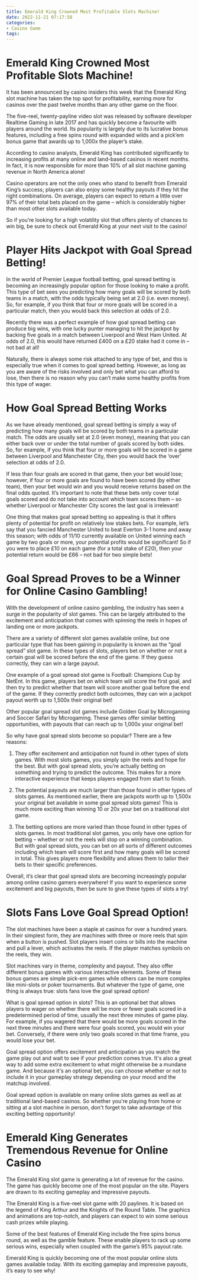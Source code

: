 ```yaml
---
title: Emerald King Crowned Most Profitable Slots Machine!
date: 2022-11-21 07:17:58
categories:
- Casino Game
tags:
---
```



#  Emerald King Crowned Most Profitable Slots Machine!

It has been announced by casino insiders this week that the Emerald King slot machine has taken the top spot for profitability, earning more for casinos over the past twelve months than any other game on the floor.

The five-reel, twenty-payline video slot was released by software developer Realtime Gaming in late 2017 and has quickly become a favourite with players around the world. Its popularity is largely due to its lucrative bonus features, including a free spins round with expanded wilds and a pick’em bonus game that awards up to 1,000x the player’s stake.

According to casino analysts, Emerald King has contributed significantly to increasing profits at many online and land-based casinos in recent months. In fact, it is now responsible for more than 10% of all slot machine gaming revenue in North America alone!

Casino operators are not the only ones who stand to benefit from Emerald King’s success; players can also enjoy some healthy payouts if they hit the right combinations. On average, players can expect to return a little over 97% of their total bets placed on the game – which is considerably higher than most other slots available today.

So if you’re looking for a high volatility slot that offers plenty of chances to win big, be sure to check out Emerald King at your next visit to the casino!

#  Player Hits Jackpot with Goal Spread Betting!

In the world of Premier League football betting, goal spread betting is becoming an increasingly popular option for those looking to make a profit. This type of bet sees you predicting how many goals will be scored by both teams in a match, with the odds typically being set at 2.0 (i.e. even money). So, for example, if you think that four or more goals will be scored in a particular match, then you would back this selection at odds of 2.0.

Recently there was a perfect example of how goal spread betting can produce big wins, with one lucky punter managing to hit the jackpot by backing five goals in a match between Liverpool and West Ham United. At odds of 2.0, this would have returned £400 on a £20 stake had it come in – not bad at all!

Naturally, there is always some risk attached to any type of bet, and this is especially true when it comes to goal spread betting. However, as long as you are aware of the risks involved and only bet what you can afford to lose, then there is no reason why you can’t make some healthy profits from this type of wager.

# How Goal Spread Betting Works

As we have already mentioned, goal spread betting is simply a way of predicting how many goals will be scored by both teams in a particular match. The odds are usually set at 2.0 (even money), meaning that you can either back over or under the total number of goals scored by both sides. So, for example, if you think that four or more goals will be scored in a game between Liverpool and Manchester City, then you would back the ‘over’ selection at odds of 2.0.

If less than four goals are scored in that game, then your bet would lose; however, if four or more goals are found to have been scored (by either team), then your bet would win and you would receive returns based on the final odds quoted. It’s important to note that these bets only cover total goals scored and do not take into account which team scores them – so whether Liverpool or Manchester City scores the last goal is irrelevant!

One thing that makes goal spread betting so appealing is that it offers plenty of potential for profit on relatively low stakes bets. For example, let’s say that you fancied Manchester United to beat Everton 3-1 home and away this season; with odds of 11/10 currently available on United winning each game by two goals or more, your potential profits would be significant! So if you were to place £10 on each game (for a total stake of £20), then your potential return would be £66 – not bad for two simple bets!

#  Goal Spread Proves to be a Winner for Online Casino Gambling!

With the development of online casino gambling, the industry has seen a surge in the popularity of slot games. This can be largely attributed to the excitement and anticipation that comes with spinning the reels in hopes of landing one or more jackpots.

There are a variety of different slot games available online, but one particular type that has been gaining in popularity is known as the “goal spread” slot game. In these types of slots, players bet on whether or not a certain goal will be scored before the end of the game. If they guess correctly, they can win a large payout.

One example of a goal spread slot game is Football: Champions Cup by NetEnt. In this game, players bet on which team will score the first goal, and then try to predict whether that team will score another goal before the end of the game. If they correctly predict both outcomes, they can win a jackpot payout worth up to 1,500x their original bet!

Other popular goal spread slot games include Golden Goal by Microgaming and Soccer Safari by Microgaming. These games offer similar betting opportunities, with payouts that can reach up to 1,000x your original bet!

So why have goal spread slots become so popular? There are a few reasons:

1) They offer excitement and anticipation not found in other types of slots games. With most slots games, you simply spin the reels and hope for the best. But with goal spread slots, you’re actually betting on something and trying to predict the outcome. This makes for a more interactive experience that keeps players engaged from start to finish.

2) The potential payouts are much larger than those found in other types of slots games. As mentioned earlier, there are jackpots worth up to 1,500x your original bet available in some goal spread slots games! This is much more exciting than winning 10 or 20x your bet on a traditional slot game.

3) The betting options are more varied than those found in other types of slots games. In most traditional slot games, you only have one option for betting – whether or not the reels will stop on a winning combination. But with goal spread slots, you can bet on all sorts of different outcomes including which team will score first and how many goals will be scored in total. This gives players more flexibility and allows them to tailor their bets to their specific preferences.

Overall, it’s clear that goal spread slots are becoming increasingly popular among online casino gamers everywhere! If you want to experience some excitement and big payouts, then be sure to give these types of slots a try!

#  Slots Fans Love Goal Spread Option!

The slot machines have been a staple at casinos for over a hundred years. In their simplest form, they are machines with three or more reels that spin when a button is pushed. Slot players insert coins or bills into the machine and pull a lever, which activates the reels. If the player matches symbols on the reels, they win.

Slot machines vary in theme, complexity and payout. They also offer different bonus games with various interactive elements. Some of these bonus games are simple pick-em games while others can be more complex like mini-slots or poker tournaments. But whatever the type of game, one thing is always true: slots fans love the goal spread option!

What is goal spread option in slots? This is an optional bet that allows players to wager on whether there will be more or fewer goals scored in a predetermined period of time, usually the next three minutes of game play. For example, if you wagered that there would be more goals scored in the next three minutes and there were four goals scored, you would win your bet. Conversely, if there were only two goals scored in that time frame, you would lose your bet.

Goal spread option offers excitement and anticipation as you watch the game play out and wait to see if your prediction comes true. It's also a great way to add some extra excitement to what might otherwise be a mundane game. And because it's an optional bet, you can choose whether or not to include it in your gameplay strategy depending on your mood and the matchup involved.

 Goal spread option is available on many online slots games as well as at traditional land-based casinos. So whether you're playing from home or sitting at a slot machine in person, don't forget to take advantage of this exciting betting opportunity!

#  Emerald King Generates Tremendous Revenue for Online Casino

The Emerald King slot game is generating a lot of revenue for the casino. The game has quickly become one of the most popular on the site. Players are drawn to its exciting gameplay and impressive payouts.

The Emerald King is a five-reel slot game with 20 paylines. It is based on the legend of King Arthur and the Knights of the Round Table. The graphics and animations are top-notch, and players can expect to win some serious cash prizes while playing.

Some of the best features of Emerald King include the free spins bonus round, as well as the gamble feature. These enable players to rack up some serious wins, especially when coupled with the game’s 95% payout rate.

Emerald King is quickly becoming one of the most popular online slots games available today. With its exciting gameplay and impressive payouts, it’s easy to see why!
